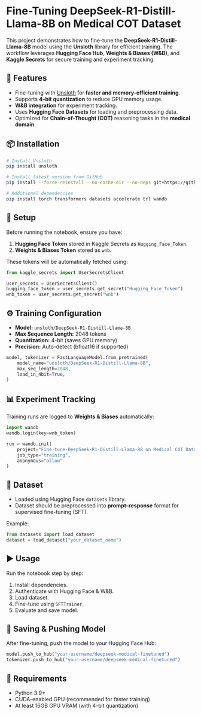 # Fine-Tuning DeepSeek-R1-Distill-Llama-8B on Medical COT Dataset

This project demonstrates how to fine-tune the **DeepSeek-R1-Distill-Llama-8B** model using the **Unsloth** library for efficient training. The workflow leverages **Hugging Face Hub**, **Weights & Biases (W&B)**, and **Kaggle Secrets** for secure training and experiment tracking.  

## 🚀 Features
- Fine-tuning with [Unsloth](https://github.com/unslothai/unsloth) for **faster and memory-efficient training**.  
- Supports **4-bit quantization** to reduce GPU memory usage.  
- **W&B integration** for experiment tracking.  
- Uses **Hugging Face Datasets** for loading and preprocessing data.  
- Optimized for **Chain-of-Thought (COT)** reasoning tasks in the **medical domain**.  

## 📦 Installation

```bash
# Install Unsloth
pip install unsloth  

# Install latest version from GitHub
pip install --force-reinstall --no-cache-dir --no-deps git+https://github.com/unslothai/unsloth.git  

# Additional dependencies
pip install torch transformers datasets accelerate trl wandb
```

## 🔑 Setup
Before running the notebook, ensure you have:
1. **Hugging Face Token** stored in Kaggle Secrets as `Hugging_Face_Token`.  
2. **Weights & Biases Token** stored as `wnb`.  

These tokens will be automatically fetched using:  
```python
from kaggle_secrets import UserSecretsClient

user_secrets = UserSecretsClient()
hugging_face_token = user_secrets.get_secret("Hugging_Face_Token")
wnb_token = user_secrets.get_secret("wnb")
```

## ⚙️ Training Configuration
- **Model:** `unsloth/DeepSeek-R1-Distill-Llama-8B`  
- **Max Sequence Length:** 2048 tokens  
- **Quantization:** 4-bit (saves GPU memory)  
- **Precision:** Auto-detect (bfloat16 if supported)  

```python
model, tokenizer = FastLanguageModel.from_pretrained(
    model_name="unsloth/DeepSeek-R1-Distill-Llama-8B",
    max_seq_length=2048,
    load_in_4bit=True,
)
```

## 📊 Experiment Tracking
Training runs are logged to **Weights & Biases** automatically:  

```python
import wandb
wandb.login(key=wnb_token)

run = wandb.init(
    project="Fine-tune-DeepSeek-R1-Distill-Llama-8B on Medical COT Dataset",
    job_type="training",
    anonymous="allow"
)
```

## 📂 Dataset
- Loaded using Hugging Face `datasets` library.  
- Dataset should be preprocessed into **prompt–response** format for supervised fine-tuning (SFT).  

Example:
```python
from datasets import load_dataset
dataset = load_dataset("your_dataset_name")
```

## ▶️ Usage
Run the notebook step by step:
1. Install dependencies.  
2. Authenticate with Hugging Face & W&B.  
3. Load dataset.  
4. Fine-tune using `SFTTrainer`.  
5. Evaluate and save model.  

## 💾 Saving & Pushing Model
After fine-tuning, push the model to your Hugging Face Hub:  
```python
model.push_to_hub("your-username/deepseek-medical-finetuned")
tokenizer.push_to_hub("your-username/deepseek-medical-finetuned")
```

## 📌 Requirements
- Python 3.9+  
- CUDA-enabled GPU (recommended for faster training)  
- At least 16GB GPU VRAM (with 4-bit quantization)  
